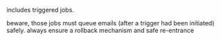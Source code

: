 includes triggered jobs.

beware, those jobs must queue emails (after a trigger had been initiated) safely. always ensure a rollback mechanism and safe re-entrance
